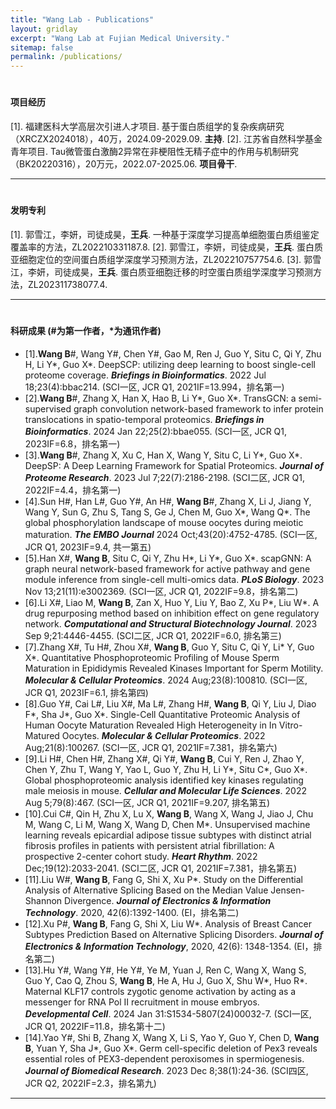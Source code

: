 ```yaml
---
title: "Wang Lab - Publications"
layout: gridlay
excerpt: "Wang Lab at Fujian Medical University."
sitemap: false
permalink: /publications/
---
```


# <h4>项目经历	
[1].	福建医科大学高层次引进人才项目. 基于蛋白质组学的复杂疾病研究（XRCZX2024018），40万，2024.09-2029.09. **主持**.
[2].	江苏省自然科学基金青年项目. Tau微管蛋白激酶2异常在非梗阻性无精子症中的作用与机制研究（BK20220316），20万元，2022.07-2025.06. **项目骨干**.
<hr />

# <h4>发明专利	
[1].	郭雪江，李妍，司徒成昊，**王兵**. 一种基于深度学习提高单细胞蛋白质组鉴定覆盖率的方法，ZL202210331187.8.
[2].	郭雪江，李妍，司徒成昊，**王兵**. 蛋白质亚细胞定位的空间蛋白质组学深度学习预测方法，ZL202210757754.6.
[3].	郭雪江，李妍，司徒成昊，**王兵**. 蛋白质亚细胞迁移的时空蛋白质组学深度学习预测方法，ZL202311738077.4.
<hr />

# <h4>科研成果 (#为第一作者，*为通讯作者)	
- [1].**Wang B**#, Wang Y#, Chen Y#, Gao M, Ren J, Guo Y, Situ C, Qi Y, Zhu H, Li Y*, Guo X*. DeepSCP: utilizing deep learning to boost single-cell proteome coverage. ***Briefings in Bioinformatics***. 2022 Jul 18;23(4):bbac214. (SCI一区, JCR Q1, 2021IF=13.994，排名第一)
- [2].**Wang B**#, Zhang X, Han X, Hao B, Li Y*, Guo X*. TransGCN: a semi-supervised graph convolution network-based framework to infer protein translocations in spatio-temporal proteomics. ***Briefings in Bioinformatics***. 2024 Jan 22;25(2):bbae055. (SCI一区, JCR Q1, 2023IF=6.8，排名第一)
- [3].**Wang B**#, Zhang X, Xu C, Han X, Wang Y, Situ C, Li Y*, Guo X*. DeepSP: A Deep Learning Framework for Spatial Proteomics. ***Journal of Proteome Research***. 2023 Jul 7;22(7):2186-2198. (SCI二区, JCR Q1, 2022IF=4.4，排名第一)
- [4].Sun H#, Han L#, Guo Y#, An H#, **Wang B**#, Zhang X, Li J, Jiang Y, Wang Y, Sun G, Zhu S, Tang S, Ge J, Chen M, Guo X*, Wang Q*. The global phosphorylation landscape of mouse oocytes during meiotic maturation. ***The EMBO Journal*** 2024 Oct;43(20):4752-4785. (SCI一区, JCR Q1, 2023IF=9.4, 共一第五)
- [5].Han X#, **Wang B**, Situ C, Qi Y, Zhu H*, Li Y*, Guo X*. scapGNN: A graph neural network-based framework for active pathway and gene module inference from single-cell multi-omics data. ***PLoS Biology***. 2023 Nov 13;21(11):e3002369. (SCI一区, JCR Q1, 2022IF=9.8，排名第二)
- [6].Li X#, Liao M, **Wang B**, Zan X, Huo Y, Liu Y, Bao Z, Xu P*, Liu W*. A drug repurposing method based on inhibition effect on gene regulatory network. ***Computational and Structural Biotechnology Journal***. 2023 Sep 9;21:4446-4455. (SCI二区, JCR Q1, 2022IF=6.0, 排名第三)
- [7].Zhang X#, Tu H#, Zhou X#, **Wang B**, Guo Y, Situ C, Qi Y, Li* Y, Guo X*. Quantitative Phosphoproteomic Profiling of Mouse Sperm Maturation in Epididymis Revealed Kinases Important for Sperm Motility. ***Molecular & Cellular Proteomics***. 2024 Aug;23(8):100810. (SCI一区, JCR Q1, 2023IF=6.1, 排名第四)
- [8].Guo Y#, Cai L#, Liu X#, Ma L#, Zhang H#, **Wang B**, Qi Y, Liu J, Diao F*, Sha J*, Guo X*. Single-Cell Quantitative Proteomic Analysis of Human Oocyte Maturation Revealed High Heterogeneity in In Vitro-Matured Oocytes. ***Molecular & Cellular Proteomics***. 2022 Aug;21(8):100267. (SCI一区, JCR Q1, 2021IF=7.381，排名第六)
- [9].Li H#, Chen H#, Zhang X#, Qi Y#, **Wang B**, Cui Y, Ren J, Zhao Y, Chen Y, Zhu T, Wang Y, Yao L, Guo Y, Zhu H, Li Y*, Situ C*, Guo X*. Global phosphoproteomic analysis identified key kinases regulating male meiosis in mouse. ***Cellular and Molecular Life Sciences***. 2022 Aug 5;79(8):467. (SCI一区, JCR Q1, 2021IF=9.207, 排名第五)
- [10].Cui C#, Qin H, Zhu X, Lu X, **Wang B**, Wang X, Wang J, Jiao J, Chu M, Wang C, Li M, Wang X, Wang D, Chen M*. Unsupervised machine learning reveals epicardial adipose tissue subtypes with distinct atrial fibrosis profiles in patients with persistent atrial fibrillation: A prospective 2-center cohort study. ***Heart Rhythm***. 2022 Dec;19(12):2033-2041. (SCI二区, JCR Q1, 2021IF=7.381，排名第五)
- [11].Liu W#, **Wang B**, Fang G, Shi X, Xu P*. Study on the Differential Analysis of Alternative Splicing Based on the Median Value Jensen-Shannon Divergence. ***Journal of Electronics & Information Technology***. 2020, 42(6):1392-1400. (EI，排名第二)
- [12].Xu P#, **Wang B**, Fang G, Shi X, Liu W*. Analysis of Breast Cancer Subtypes Prediction Based on Alternative Splicing Disorders. ***Journal of Electronics & Information Technology***, 2020, 42(6): 1348-1354. (EI，排名第二)
- [13].Hu Y#, Wang Y#, He Y#, Ye M, Yuan J, Ren C, Wang X, Wang S, Guo Y, Cao Q, Zhou S, **Wang B**, He A, Hu J, Guo X, Shu W*, Huo R*. Maternal KLF17 controls zygotic genome activation by acting as a messenger for RNA Pol II recruitment in mouse embryos. ***Developmental Cell***. 2024 Jan 31:S1534-5807(24)00032-7. (SCI一区, JCR Q1, 2022IF=11.8，排名第十二)
- [14].Yao Y#, Shi B, Zhang X, Wang X, Li S, Yao Y, Guo Y, Chen D, **Wang B**, Yuan Y, Sha J*, Guo X*. Germ cell-specific deletion of Pex3 reveals essential roles of PEX3-dependent peroxisomes in spermiogenesis. ***Journal of Biomedical Research***. 2023 Dec 8;38(1):24-36. (SCI四区, JCR Q2, 2022IF=2.3，排名第九)
<hr />
